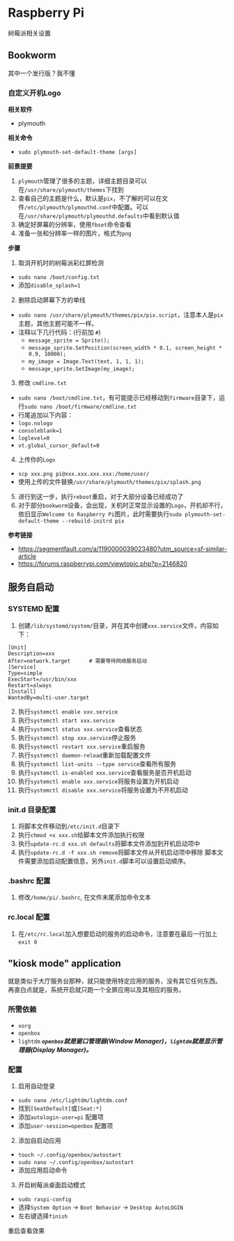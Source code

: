 # Raspberry Pi
树莓派相关设置

## Bookworm
其中一个发行版？我不懂
### 自定义开机Logo
**相关软件**
- plymouth

**相关命令**
- `sudo plymouth-set-default-theme [args]`

**前景提要**
1. `plymouth`管理了很多的主题，详细主题目录可以在`/usr/share/plymouth/themes`下找到
2. 查看自己的主题是什么，默认是`pix`，不了解的可以在文件`/etc/plymouth/plymouthd.conf`中配置。可以在`/usr/share/plymouth/plymouthd.defaults`中看到默认值
3. 确定好屏幕的分辨率，使用`fbset`命令查看
4. 准备一张和分辨率一样的图片，格式为`png`

**步骤**
1. 取消开机时的树莓派彩红屏检测
  - `sudo nano /boot/config.txt`
  - 添加`disable_splash=1`
2. 删除启动屏幕下方的单线
  - `sudo nano /usr/share/plymouth/themes/pix/pix.script`，注意本人是`pix`主题，其他主题可能不一样。
  - 注释以下几行代码：(行前加 `#`)
    - `message_sprite = Sprite();`
    - `message_sprite.SetPosition(screen_width * 0.1, screen_height * 0.9, 10000);`
    - `my_image = Image.Text(text, 1, 1, 1);`
    - `message_sprite.SetImage(my_image);`
3. 修改 `cmdline.txt`
  - `sudo nano /boot/cmdline.txt`，有可能提示已经移动到`firmware`目录下，运行`sudo nano /boot/firmware/cmdline.txt`
  - 行尾追加以下内容：
   - `logo.nologo`
   - `consoleblank=1`
   - `loglevel=0`
   - `vt.global_cursor_default=0`
4. 上传你的`Logo`
  - `scp xxx.png pi@xxx.xxx.xxx.xxx:/home/user/`
  - 使用上传的文件替换`/usr/share/plymouth/themes/pix/splash.png`
5. 进行到这一步，执行`reboot`重启，对于大部分设备已经成功了
6. 对于部分`bookworm`设备，会出现，关机时正常显示设置的`Logo`，开机却不行，依旧显示`Welcome to Raspberry Pi`图片，此时需要执行`sudo plymouth-set-default-theme --rebuild-initrd pix`

**参考链接**
- https://segmentfault.com/a/1190000039023480?utm_source=sf-similar-article
- https://forums.raspberrypi.com/viewtopic.php?p=2146820


## 服务自启动
### SYSTEMD 配置
1. 创建`/lib/systemd/system/`目录，并在其中创建`xxx.service`文件，内容如下：
```
[Unit]
Description=xxx
After=network.target      # 需要等待网络服务启动
[Service]
Type=simple
ExecStart=/usr/bin/xxx
Restart=always
[Install]
WantedBy=multi-user.target
```
2. 执行`systemctl enable xxx.service`
3. 执行`systemctl start xxx.service`
4. 执行`systemctl status xxx.service`查看状态
5. 执行`systemctl stop xxx.service`停止服务
6. 执行`systemctl restart xxx.service`重启服务
7. 执行`systemctl daemon-reload`重新加载配置文件
8. 执行`systemctl list-units --type service`查看所有服务
9. 执行`systemctl is-enabled xxx.service`查看服务是否开机启动
10. 执行`systemctl enable xxx.service`将服务设置为开机启动
11. 执行`systemctl disable xxx.service`将服务设置为不开机启动

### init.d 目录配置
1. 将脚本文件移动到`/etc/init.d`目录下
2. 执行`chmod +x xxx.sh`给脚本文件添加执行权限
3. 执行`update-rc.d xxx.sh defaults`将脚本文件添加到开机启动项中
4. 执行`update-rc.d -f xxx.sh remove`将脚本文件从开机启动项中移除
脚本文件需要添加启动配置信息，另外`init.d`脚本可以设置启动顺序。

### .bashrc 配置
1. 修改`/home/pi/.bashrc`, 在文件末尾添加命令文本

### rc.local 配置
1. 在`/etc/rc.local`加入想要启动的服务的启动命令，注意要在最后一行加上`exit 0`

## "kiosk mode" application
就是类似于大厅服务台那种，就只能使用特定应用的服务，没有其它任何东西。
再直白点就是，系统开启就只跑一个全屏应用以及其相应的服务。

### 所需依赖
- `xorg`
- `openbox`
- `lightdm`
***`openbox`就是窗口管理器(Window Manager)，`lightdm`就是显示管理器(Display Manager)。***

### 配置
1. 启用自动登录
  - `sudo nano /etc/lightdm/lightdm.conf`
  - 找到`[SeatDefault]`或`[Seat:*]`
  - 添加`autologin-user=pi` 配置项
  - 添加`user-session=openbox` 配置项

2. 添加自启动应用
  - `touch ~/.config/openbox/autostart`
  - `sudo nano ~/.config/openbox/autostart`
  - 添加应用启动命令

3. 开启树莓派桌面启动模式
  - `sudo raspi-config`
  - 选择`System Option` -> `Boot Behavior` -> `Desktop AutoLOGIN`
  - 左右键选择`finish`

重启查看效果